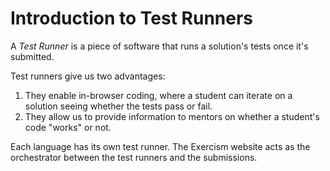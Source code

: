 # Introduction to Test Runners

A _Test Runner_ is a piece of software that runs a solution's tests once it's submitted.

Test runners give us two advantages:

1. They enable in-browser coding, where a student can iterate on a solution seeing whether the tests pass or fail.
1. They allow us to provide information to mentors on whether a student's code "works" or not.

Each language has its own test runner. The Exercism website acts as the orchestrator between the test runners and the submissions.
